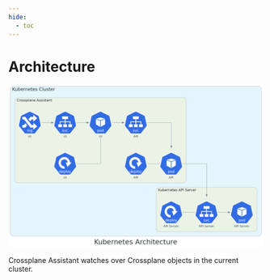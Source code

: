 ```yaml
---
hide:
  - toc
---
```

# Architecture

![Crossplane Assistant Architecture](./kubernetes-architecture.png)

Crossplane Assistant watches over Crossplane objects in the current cluster.
